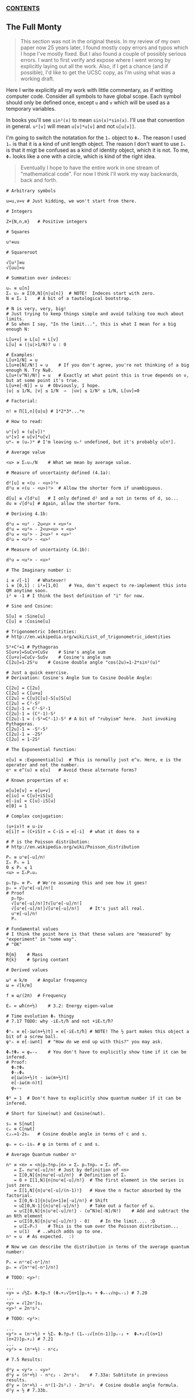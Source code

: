 ### [CONTENTS](CONTENTS.md)

## The Full Monty

> This section was not in the original thesis.
> In my review of my own paper now 25 years later,
> I found mostly copy errors and typos which I hope I've mostly fixed.
> But I also found a couple of possibly serious errors.
> I want to first verify and expose where I went wrong by explicitly laying out all the work.
> Also, if I get a chance (and if possible), I'd like to get the UCSC copy, as I'm using what was a working draft.

Here I write explicitly all my work with little commentary, as if writting computer code.
Consider all symbols to have global scope.
Each symbol should only be defined once, except `u` and `v` which will be used as a temporary variables.

In books you'll see `sin²(x)` to mean `sin(x)*sin(x)`.
I'll use that convention in general.
`u²[v]` will mean `u[v]*u[v]` and not `u[u[v]]`.

I'm going to switch the notatation for the `1ₙ` object to `Φₙ`.
The reason I used `1ₙ` is that it is a kind of unit length object.
The reason I don't want to use `Iₙ` is that it migt be confused as a kind of identity object, which it is not.
To me, `Φₙ` looks like a one with a circle, which is kind of the right idea.

> Eventually I hope to have the entire work in one stream of "mathematical code".
> For now I think I'll work my way backwards, back and forth.

```
# Arbitrary symbols

u=u,v=v	# Just kidding, we won't start from there.

# Integers

Z+{N,n,m}	# Positive integers

# Squares

u²≡uu

# Squareroot

√[u²]≡u
√[uu]=u

# Summation over indeces:

uₙ ≡ u[n]
Σₙ uₙ ≡ Σ[0,N]{n|u[n]}	# NOTE!  Indeces start with zero.
N ≡ Σₙ 1	# A bit of a tautological bootstrap.

# N is very, very, big!
# Just trying to keep things simple and avoid talking too much about limits.
# So when I say, "In the limit...", this is what I mean for a big enough N:

L[u+v] ≡ L[u] + L[v]
L[u] ≡ (|u|>1/N)? u : 0

# Examples:
L[u+1/N] = u
L[u+e[N]/N!] = u	# If you don't agree, you're not thinking of a big enough N. Try N≥8.
L[u+(v^N)/N!] = u	# Exactly at what point this is true depends on v, but at some point it's true.
L[u+e[-N]] = u	# Obviously, I hope.
|u| ≤ 1/N, |v| ≤ 1/N  ⇒  |uv| ≤ 1/N² ≤ 1/N, L[uv]=0

# Factorial:

n! ≡ Π[1,n]{u|u} # 1*2*3*...*n

# How to read:

uⁿ[v] ≡ (u[v])ⁿ
u²[v] ≡ u[v]*u[v]
uᵐₙ ≡ (uₙ)ᵐ	# I'm leaving uₙ² undefined, but it's probably u[n²].

# Average value

<u> ≡ Σₙuₙ/N	# What we mean by average value.

# Measure of uncertainty defined (4.1a):

d²[u] ≡ <(u - <u>)²>
d²u ≡ <(u - <u>)²> 	# Allow the shorter form if unambiguous.

d[u] ≡ √[d²u]	# I only defined d² and a not in terms of d, so...
du ≡ √[d²u]	# Again, allow the shorter form.

# Deriving 4.1b:

d²u = <u² - 2u<u> + <u>²>
d²u = <u²> - 2<u><u> + <u>²
d²u = <u²> - 2<u>² + <u>²
d²u = <u²> - <u>²

# Measure of uncertainty (4.1b):

d²u = <u²> - <u>²

# The Imaginary number i:

i ≡ √[-1]	# Whatever!
i ≡ [0,1] : i²=[1,0]	# Yea, don't expect to re-implement this into QM anytime soon.
i² ≡ -1	# I think the best definition of "i" for now.

# Sine and Cosine:

S[u] ≡ :Sine[u]
C[u] ≡ :Cosine[u]

# Trigonometric Identities:
# http://en.wikipedia.org/wiki/List_of_trigonometric_identities

S²+C²=1	# Pythagoras
S[u+v]=SuCv+CuSv	# Sine's angle sum
C[u+v]=CuCv-SuSv	# Cosine's angle sum
C[2u]=1-2S²u	# Cosine double angle "cos(2u)=1-2*sin²(u)"

# Just a quick exercise.
# Derivation: Cosine's Angle Sum to Cosine Double Angle:

C[2u] = C[2u]
C[2u] = C[u+u]
C[2u] = C[u]C[u]-S[u]S[u]
C[2u] = C²-S²
C[2u]-1 = C²-S²-1
C[2u]-1 = (C²-1)-S²
C[2u]-1 = (-S²=C²-1)-S²	# A bit of "rubyism" here.  Just invoking Pythagoras.
C[2u]-1 = -S²-S²
C[2u]-1 = -2S²
C[2u] = 1-2S²

# The Exponential function:

e[u] ≡ :Exponential[u]	# This is normally just e^u. Here, e is the operator and not the number.
eᵘ ≡ e^(u) ≡ e[u]	# Avoid these alternate forms?

# Known properties of e:

e[u]e[v] = e[u+v]
e[iu] = C[u]+iS[u]
e[-iu] = C[u]-iS[u]
e[0] = 1

# Complex conjugation:

(u+iv)† ≡ u-iv
e[i]† = (C+iS)† = C-iS = e[-i]	# what it does to e

# P is the Poisson distribution:
# http://en.wikipedia.org/wiki/Poisson_distribution

Pₙ ≡ uⁿe[-u]/n!
Σₙ Pₙ = 1
0 ≤ Pₙ ≤ 1
<u> = ΣₙPₙuₙ

pₙ†pₙ ≡ Pₙ	# We're assuming this and see how it goes!
pₙ = √[uⁿe[-u]/n!]
# Proof
  pₙ†pₙ
  √[uⁿe[-u]/n!]†√[uⁿe[-u]/n!]
  √[uⁿe[-u]/n!]√[uⁿe[-u]/n!]	# It's just all real.
  uⁿe[-u]/n!
  Pₙ

# Fundamental values
# I think the point here is that these values are "measured" by "experiment" in "some way".
# "OK"

R{m}	# Mass
R{k}	# Spring contant 

# Derived values

ω² ≡ k/m	# Angular frequency
ω = √[k/m]

f ≡ ω/(2π)	# Frequency

Eₙ = ωħ(n+½)	# 3.2: Energy eigen-value

# Time evolution Φₙ thingy
# 7.17 TODO: why -iEₙt/ħ and not +iEₙt/ħ?

Φᵗₙ ≡ e[-iω(n+½)t] = e[-iEₙt/ħ]	# NOTE! The ½ part makes this object a bit of a screw ball.
φᵗₙ ≡ e[-iωnt]	# "How do we end up with this?" you may ask.

Φₙ†Φₘ = φₘ-ₙ	# You don't have to explicitly show time if it can be infered.
# Proof:
  Φₙ†Φₘ
  Φ-ₙΦₘ
  e[iω(n+½)t - iω(m+½)t]
  e[-iω(m-n)t]
  φₘ-ₙ

Φ⁰ = 1	# Don't have to explicitly show quantum number if it can be infered.

# Short for Sine(nωt) and Cosine(nωt).

sₙ ≡ S[nωt]
cₙ ≡ C[nωt]
c₂ₙ=1-2sₙ	# Cosine double angle in terms of c and s.

φₙ = cₙ-isₙ	# φ in terms of c and s.

# Average Quantum number nᵒ

nᵒ ≡ <n> = <n|pₙ†npₙ|n> = Σₙ pₙ†npₙ = Σₙ nPₙ
   = Σₙ nuⁿe[-u]/n!	# Just by definition of <n>
   = Σ[0,N]{n|nuⁿe[-u]/n!}	# Definition of Σₙ
   = 0 + Σ[1,N]{n|nuⁿe[-u]/n!}	# The first element in the series is just zero.
   = Σ[1,N]{n|uⁿe[-u]/(n-1)!}	# Have the n factor absorbed by the factorial.
   = Σ[0,N-1]{n|u[n+1]e[-u]/n!}	# Shift
   = uΣ[0,N-1]{n|uⁿe[-u]/n!}	# Take out a factor of u.
   = u(Σ[0,N]{n|uⁿe[-u]/n!} - (u^N)e[-N]/N!)	# Add and subtract the an Nth element
   = u(Σ[0,N]{n|uⁿe[-u]/n!} - 0)	# In the limit.... :D
   = u(ΣₙPₙ)	# This is the sum over the Poisson distribution...
   = u(1)	# ..which adds up to one.
nᵒ = u	# As expected.  :)

# Now we can describe the distribution in terms of the average quantum number:

Pₙ = nᵒⁿe[-nᵒ]/n!
pₙ = √[nᵒⁿe[-nᵒ]/n!]

# TODO: <y>²:

...
<y> = √½Σₙ Φₙ†pₙ† (Φₙ+₁√[n+1]pₙ+₁ + Φₙ-₁√npₙ-₁)	# 7.20
...
<y> = √[2nᵒ]s₁
<y>² = 2nᵒs²₁

# TODO: <y²>:

...
<y²> = (nᵒ+½) + ½Σₙ Φₙ†pₙ† (1ₙ-₂√[n(n-1)]pₙ-₂ +  Φₙ+₂√[(n+1)(n+2)]pₙ+₂)	# 7.21
...
<y²> = (nᵒ+½) - nᵒc₂

# 7.5 Results:

d²y = <y²> - <y>²
d²y = (nᵒ+½) - nᵒc₂ - 2nᵒs²₁	# 7.33a: Subtitute in previous results.
d²y = (nᵒ+½) - nᵒ(1-2s²₁) - 2nᵒs²₁	# Cosine double angle formula.
d²y = ½	# 7.33b.

```
